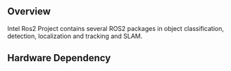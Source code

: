 ## Overview
Intel Ros2 Project contains several ROS2 packages in object classification, detection, localization and tracking and SLAM.
## Hardware Dependency